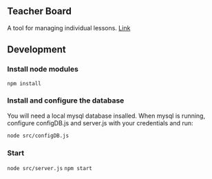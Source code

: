 ## Teacher Board

A tool for managing individual lessons. [Link](http://52.15.223.49/)

## Development

### Install node modules

`npm install`

### Install and configure the database

You will need a local mysql database insalled.
When mysql is running, configure configDB.js and server.js with your credentials and run:

`node src/configDB.js`

### Start

`node src/server.js`
`npm start`

